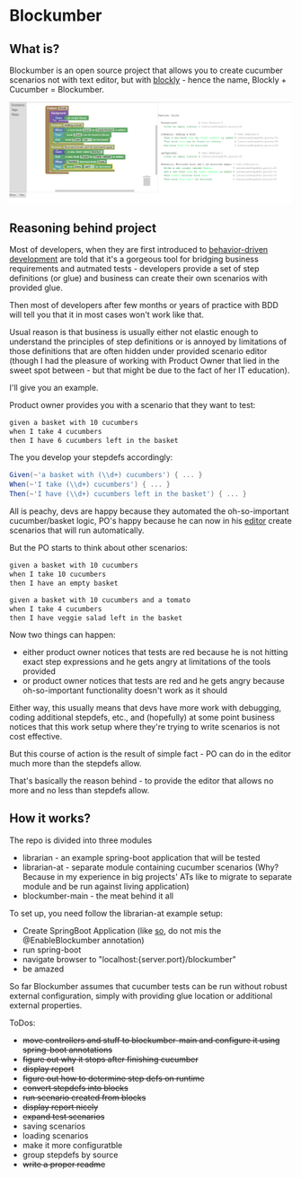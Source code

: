 # Blockumber

## What is?

Blockumber is an open source project that allows you to create cucumber scenarios not with text editor, but with [blockly] - hence the name, Blockly + Cucumber = Blockumber.

![Alt text](/blockumber.png?raw=true "Blockumber in action")

## Reasoning behind project

Most of developers, when they are first introduced to [behavior-driven development] are told that it's a gorgeous tool for bridging business requirements and autmated tests - developers provide a set of step definitions (or glue) and business can create their own scenarios with provided glue.

Then most of developers after few months or years of practice with BDD will tell you that it in most cases won't work like that.

Usual reason is that business is usually either not elastic enough to understand the principles of step definitions or is annoyed by limitations of those definitions that are often hidden under provided scenario editor (though I had the pleasure of working with Product Owner that lied in the sweet spot between - but that might be due to the fact of her IT education).

I'll give you an example.

Product owner provides you with a scenario that they want to test:
```
given a basket with 10 cucumbers
when I take 4 cucumbers
then I have 6 cucumbers left in the basket
```

The you develop your stepdefs accordingly:
```groovy
Given(~'a basket with (\\d+) cucumbers') { ... }
When(~'I take (\\d+) cucumbers') { ... }
Then(~'I have (\\d+) cucumbers left in the basket') { ... }
```
All is peachy, devs are happy because they automated the oh-so-important cucumber/basket logic, PO's happy because he can now in his [editor] create scenarios that will run automatically.

But the PO starts to think about other scenarios:
```
given a basket with 10 cucumbers
when I take 10 cucumbers
then I have an empty basket
```

```
given a basket with 10 cucumbers and a tomato
when I take 4 cucumbers
then I have veggie salad left in the basket
```

Now two things can happen:
* either product owner notices that tests are red because he is not hitting exact step expressions and he gets angry at limitations of the tools provided
* or product owner notices that tests are red and he gets angry because oh-so-important functionality doesn't work as it should

Either way, this usually means that devs have more work with debugging, coding additional stepdefs, etc., and (hopefully) at some point business notices that this work setup where they're trying to write scenarios is not cost effective.

But this course of action is the result of simple fact - PO can do in the editor much more than the stepdefs allow.

That's basically the reason behind - to provide the editor that allows no more and no less than stepdefs allow.

## How it works?

The repo is divided into three modules
* librarian - an example spring-boot application that will be tested
* librarian-at - separate module containing cucumber scenarios (Why? Because in my experience in big projects' ATs like to migrate to separate module and be run against living application)
* blockumber-main - the meat behind it all

To set up, you need follow the librarian-at example setup:
* Create SpringBoot Application (like [so], do not mis the @EnableBlockumber annotation)
* run spring-boot
* navigate browser to "localhost:{server.port}/blockumber"
* be amazed

So far Blockumber assumes that cucumber tests can be run without robust external configuration, simply with providing glue location or additional external properties.

ToDos:
* ~~move controllers and stuff to blockumber-main and configure it using spring-boot annotations~~
* ~~figure out why it stops after finishing cucumber~~
* ~~display report~~
* ~~figure out how to determine step defs on runtime~~
* ~~convert stepdefs into blocks~~
* ~~run scenario created from blocks~~
* ~~display report nicely~~
* ~~expand test scenarios~~
* saving scenarios
* loading scenarios
* make it more configuratble
* group stepdefs by source
* ~~write a proper readme~~

[blockly]: https://developers.google.com/blockly
[behavior-driven development]: https://en.wikipedia.org/wiki/Behavior-driven_development
[editor]: https://en.wikipedia.org/wiki/Microsoft_Notepad
[so]: https://github.com/RemboL/blockumber/blob/master/librarian-at/src/main/java/pl/rembol/librarian/at/Application.java
